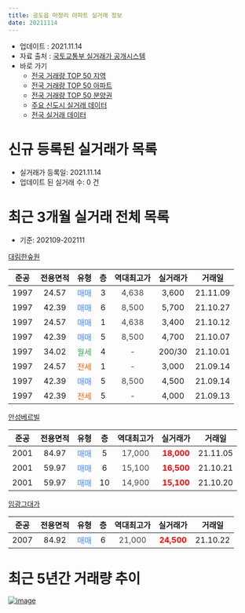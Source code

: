 ```yaml
---
title: 공도읍 마정리 아파트 실거래 정보
date: 20211114
---
```


* 업데이트 : 2021.11.14
* 자료 출처 : [국토교통부 실거래가 공개시스템](http://rt.molit.go.kr)
* 바로 가기
    * [전국 거래량 TOP 50 지역](https://apt-info.github.io/apt-trade-info/tr)
    * [전국 거래량 TOP 50 아파트](https://apt-info.github.io/apt-trade-info/ta)
    * [전국 거래량 TOP 50 분양권](https://apt-info.github.io/apt-trade-info/tb)
    * [주요 신도시 실거래 데이터](https://apt-info.github.io/apt-trade-info/newtown)
    * [전국 실거래 데이터](https://apt-info.github.io/apt-trade-info/all)



<script async src="https://pagead2.googlesyndication.com/pagead/js/adsbygoogle.js"></script>
<!-- 기본광고 -->
<ins class="adsbygoogle"
     style="display:block"
     data-ad-client="ca-pub-1142216861245946"
     data-ad-slot="4805727019"
     data-ad-format="auto"
     data-full-width-responsive="true"></ins>
<script>
     (adsbygoogle = window.adsbygoogle || []).push({});
</script>


# 신규 등록된 실거래가 목록

* 실거래가 등록일: 2021.11.14
* 업데이트 된 실거래 수: 0 건




<script async src="https://pagead2.googlesyndication.com/pagead/js/adsbygoogle.js"></script>
<!-- 기본광고 -->
<ins class="adsbygoogle"
     style="display:block"
     data-ad-client="ca-pub-1142216861245946"
     data-ad-slot="4805727019"
     data-ad-format="auto"
     data-full-width-responsive="true"></ins>
<script>
     (adsbygoogle = window.adsbygoogle || []).push({});
</script>


# 최근 3개월 실거래 전체 목록
* 기준: 202109-202111


[대림한숲원](https://search.naver.com/search.naver?query=%EB%8C%80%EB%A6%BC%ED%95%9C%EC%88%B2%EC%9B%90)

|준공|전용면적|유형|층|역대최고가|실거래가|거래일|
|:---:|:---:|:---:|:---:|:---:|:---:|:---:|
|1997|24.57|<span style="color:#4285F3">매매</span>|3|<span style="color:#444444">4,638</span>|3,600|21.11.09|
|1997|42.39|<span style="color:#4285F3">매매</span>|6|<span style="color:#444444">8,500</span>|5,700|21.10.27|
|1997|24.57|<span style="color:#4285F3">매매</span>|1|<span style="color:#444444">4,638</span>|3,400|21.10.12|
|1997|42.39|<span style="color:#4285F3">매매</span>|5|<span style="color:#444444">8,500</span>|4,700|21.10.07|
|1997|34.02|<span style="color:#34A853">월세</span>|4|<span style="color:#444444">-</span>|200/30|21.10.01|
|1997|24.57|<span style="color:#FF5A00">전세</span>|1|<span style="color:#444444">-</span>|3,000|21.09.14|
|1997|42.39|<span style="color:#4285F3">매매</span>|5|<span style="color:#444444">8,500</span>|4,500|21.09.14|
|1997|42.39|<span style="color:#FF5A00">전세</span>|5|<span style="color:#444444">-</span>|4,000|21.09.13|

[안성베르빌](https://search.naver.com/search.naver?query=%EC%95%88%EC%84%B1%EB%B2%A0%EB%A5%B4%EB%B9%8C)

|준공|전용면적|유형|층|역대최고가|실거래가|거래일|
|:---:|:---:|:---:|:---:|:---:|:---:|:---:|
|2001|84.97|<span style="color:#4285F3">매매</span>|5|<span style="color:#444444">17,000</span>|<b><span style="color:#FF0000">18,000</span></b>|21.11.05|
|2001|59.97|<span style="color:#4285F3">매매</span>|6|<span style="color:#444444">15,100</span>|<b><span style="color:#FF0000">16,500</span></b>|21.10.21|
|2001|59.97|<span style="color:#4285F3">매매</span>|10|<span style="color:#444444">14,900</span>|<b><span style="color:#FF0000">15,100</span></b>|21.10.20|

[임광그대가](https://search.naver.com/search.naver?query=%EC%9E%84%EA%B4%91%EA%B7%B8%EB%8C%80%EA%B0%80)

|준공|전용면적|유형|층|역대최고가|실거래가|거래일|
|:---:|:---:|:---:|:---:|:---:|:---:|:---:|
|2007|84.92|<span style="color:#4285F3">매매</span>|6|<span style="color:#444444">21,000</span>|<b><span style="color:#FF0000">24,500</span></b>|21.10.22|



<script async src="https://pagead2.googlesyndication.com/pagead/js/adsbygoogle.js"></script>
<!-- 기본광고 -->
<ins class="adsbygoogle"
     style="display:block"
     data-ad-client="ca-pub-1142216861245946"
     data-ad-slot="4805727019"
     data-ad-format="auto"
     data-full-width-responsive="true"></ins>
<script>
     (adsbygoogle = window.adsbygoogle || []).push({});
</script>


# 최근 5년간 거래량 추이


<div style="width:100%;">
    <canvas id="deal_progress" height="200"></canvas>
</div>

<script>
new Chart(document.getElementById("deal_progress"), {
    type: 'line',
    data: {
        labels: ['16.01','16.02','16.03','16.04','16.05','16.06','16.07','16.08','16.09','16.10','16.11','16.12','17.01','17.02','17.03','17.04','17.05','17.06','17.07','17.08','17.09','17.10','17.11','17.12','18.01','18.02','18.03','18.04','18.05','18.06','18.07','18.08','18.09','18.10','18.11','18.12','19.01','19.02','19.03','19.04','19.05','19.06','19.07','19.08','19.09','19.10','19.11','19.12','20.01','20.02','20.03','20.04','20.05','20.06','20.07','20.08','20.09','20.10','20.11','20.12','21.01','21.02','21.03','21.04','21.05','21.06','21.07','21.08','21.09','21.10','21.11'],
        datasets: [{
            label: '매매/분양권',
            data: [1,1,11,6,10,1,10,4,1,8,3,5,1,10,7,7,5,3,2,3,4,2,3,0,3,5,7,1,5,2,4,2,3,3,5,3,3,3,2,3,1,6,1,3,3,7,0,3,1,2,7,5,5,7,6,5,7,4,6,6,8,2,22,14,11,8,17,14,1,6,2],
            borderColor: "rgba(66, 133, 243, 1)",
            backgroundColor: "rgba(66, 133, 243, 0.05)",
            borderWidth: 1,
            pointRadius: 0,
            fill: false,
            lineTension: 0
        },{
            label: '전/월세',
            data: [2,4,4,6,8,0,3,5,3,5,5,3,5,3,5,8,3,3,1,1,1,1,1,2,5,4,9,3,3,6,5,1,3,5,2,0,2,5,3,6,2,8,3,4,2,4,1,3,4,4,3,4,6,6,9,5,7,1,3,4,1,2,3,3,3,3,1,6,2,1,0],
            borderColor: "rgba(255, 90, 0, 1)",
            backgroundColor: "rgba(255, 90, 0, 0.05)",
            borderWidth: 1,
            pointRadius: 0,
            fill: false,
            lineTension: 0
        },{
            label: '합계',
            data: [3,5,15,12,18,1,13,9,4,13,8,8,6,13,12,15,8,6,3,4,5,3,4,2,8,9,16,4,8,8,9,3,6,8,7,3,5,8,5,9,3,14,4,7,5,11,1,6,5,6,10,9,11,13,15,10,14,5,9,10,9,4,25,17,14,11,18,20,3,7,2],
            borderColor: "rgba(0, 0, 0, 1)",
            backgroundColor: "rgba(0, 0, 0, 0.03)",
            borderWidth: 0.1,
            pointRadius: 0,
            fill: true,
            lineTension: 0
        }
        ]
    },
    options: {
        responsive: true,
        title: {
            display: false
        },
        tooltips: {
            mode: 'index',
            intersect: false
        },
        hover: {
            mode: 'nearest',
            intersect: true
        },
        scales: {
            xAxes: [{
                display: true,
                scaleLabel: {
                    display: true,
                    labelString: '년/월'
                }
            }],
            yAxes: [{
                display: true,
                ticks: {
                    suggestedMin: 0,
                },
                scaleLabel: {
                    display: true,
                    labelString: '실거래 수'
                }
            }]
        }
    }
});

</script>


[![image](https://apt-info.github.io/images/2020-01-03-apt-trade-info/1024x500.png)](https://play.google.com/store/apps/details?id=com.aptinfo.apttradeinfo)

